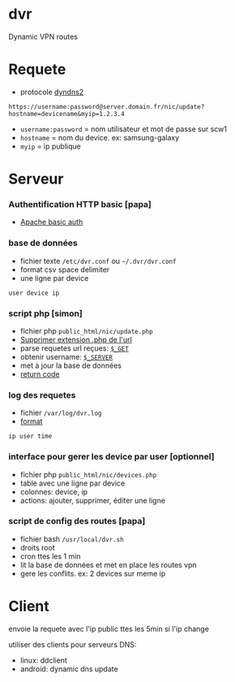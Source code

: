 dvr
==========
Dynamic VPN routes

Requete
=======
- protocole [dyndns2](https://help.dyn.com/remote-access-api/perform-update/)

```
https://username:password@server.domain.fr/nic/update?hostname=devicename&myip=1.2.3.4
```
- `username:password` = nom utilisateur et mot de passe sur scw1
- `hostname` = nom du device. ex: samsung-galaxy
- `myip` = ip publique

Serveur
=======

### Authentification HTTP basic [papa]
- [Apache basic auth](https://httpd.apache.org/docs/2.2/fr/mod/mod_auth_basic.html)

### base de données
- fichier texte `/etc/dvr.conf` ou `~/.dvr/dvr.conf`
- format csv space delimiter
- une ligne par device

```
user device ip
```

### script php [simon]
- fichier php `public_html/nic/update.php`
- [Supprimer extension .php de l'url](https://alexcican.com/post/how-to-remove-php-html-htm-extensions-with-htaccess/)
- parse requetes url reçues: [`$_GET`](https://secure.php.net/manual/fr/reserved.variables.get.php)
- obtenir username: [`$_SERVER`](https://secure.php.net/manual/fr/reserved.variables.server.php)
- met à jour la base de données
- [return code](https://help.dyn.com/remote-access-api/return-codes/)


### log des requetes
- fichier `/var/log/dvr.log`
- [format](https://en.wikipedia.org/wiki/Common_Log_Format)

```
ip user time 
```

### interface pour gerer les device par user [optionnel]
- fichier php `public_html/nic/devices.php`
- table avec une ligne par device
- colonnes: device, ip
- actions: ajouter, supprimer, éditer une ligne

### script de config des routes [papa]
- fichier bash `/usr/local/dvr.sh`
- droits root
- cron ttes les 1 min
- lit la base de données et met en place les routes vpn
- gere les conflits. ex: 2 devices sur meme ip

Client
=======
envoie la requete avec l'ip public ttes les 5min si l'ip change

utiliser des clients pour serveurs DNS:
- linux: ddclient
- android: dynamic dns update

